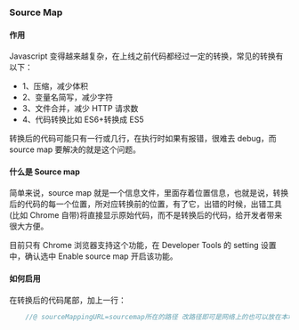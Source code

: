 ### Source Map

#### 作用

Javascript 变得越来越复杂，在上线之前代码都经过一定的转换，常见的转换有以下：

- 1、压缩，减少体积
- 2、变量名简写，减少字符
- 3、文件合并，减少 HTTP 请求数
- 4、代码转换比如 ES6+转换成 ES5

转换后的代码可能只有一行或几行，在执行时如果有报错，很难去 debug，而 source map 要解决的就是这个问题。

#### 什么是 Source map

简单来说，source map 就是一个信息文件，里面存着位置信息，也就是说，转换后的代码的每一个位置，所对应转换前的位置，有了它，出错的时候，出错工具(比如 Chrome 自带)将直接显示原始代码，而不是转换后的代码，给开发者带来很大方便。

目前只有 Chrome 浏览器支持这个功能，在 Developer Tools 的 setting 设置中，确认选中 Enable source map 开启该功能。

#### 如何启用

在转换后的代码尾部，加上一行：

```Javascript
    //@ sourceMappingURL=sourcemap所在的路径 改路径即可是网络上的也可以放在本地文件系统
```
